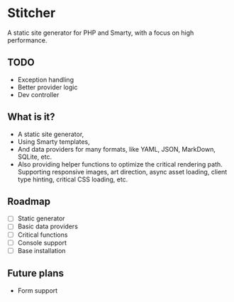 # Stitcher

A static site generator for PHP and Smarty, with a focus on high performance.

## TODO

- Exception handling
- Better provider logic
- Dev controller

## What is it?

- A static site generator,
- Using Smarty templates,
- And data providers for many formats, like YAML, JSON, MarkDown, SQLite, etc.
- Also providing helper functions to optimize the critical rendering path. Supporting responsive images, art direction, async asset loading, client type hinting, critical CSS loading, etc.

## Roadmap

- [ ] Static generator
- [ ] Basic data providers
- [ ] Critical functions
- [ ] Console support
- [ ] Base installation

## Future plans

- Form support
